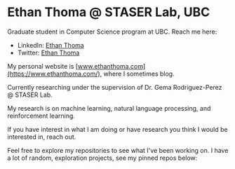 # Ethan Thoma @ STASER Lab, UBC

Graduate student in Computer Science program at UBC. Reach me here:

- LinkedIn: [Ethan Thoma](https://www.linkedin.com/in/ethanthoma/)
- Twitter: [Ethan Thoma](https://twitter.com/EthanBThoma)

My personal website is [www.ethanthoma.com](https://www.ethanthoma.com/), where I sometimes blog.

Currently researching under the supervision of Dr. Gema Rodriguez-Perez @ STASER Lab.

My research is on machine learning, natural language processing, and reinforcement learning.

If you have interest in what I am doing or have research you think I would be interested in, reach out.

Feel free to explore my repositories to see what I've been working on.
I have a lot of random, exploration projects, see my pinned repos below:
